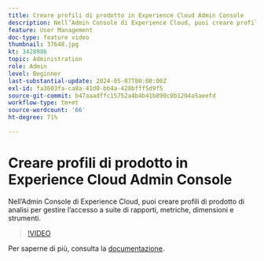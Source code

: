 ```yaml
---
title: Creare profili di prodotto in Experience Cloud Admin Console
description: Nell’Admin Console di Experience Cloud, puoi creare profili di prodotto di analisi per gestire l’accesso a suite di rapporti, metriche, dimensioni e strumenti.
feature: User Management
doc-type: feature video
thumbnail: 37648.jpg
kt: 3428986
topic: Administration
role: Admin
level: Beginner
last-substantial-update: 2024-05-07T00:00:00Z
exl-id: fa3603fa-ca8a-41d0-bb4a-428bfff5d9f5
source-git-commit: b47aaadffc15752a4b4b41b890c0b1204a5aeefd
workflow-type: tm+mt
source-wordcount: '66'
ht-degree: 71%

---
```


# Creare profili di prodotto in Experience Cloud Admin Console

Nell’Admin Console di Experience Cloud, puoi creare profili di prodotto di analisi per gestire l’accesso a suite di rapporti, metriche, dimensioni e strumenti.

>[!VIDEO](https://video.tv.adobe.com/v/3428986/?learn=on)

Per saperne di più, consulta la [documentazione](https://experienceleague.adobe.com/it/docs/analytics/admin/admin-console/permissions/product-profile).

